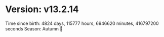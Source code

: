 # Version: v13.2.14
Time since birth: 4824 days, 115777 hours, 6946620 minutes, 416797200 seconds
Season: Autumn 🍁
